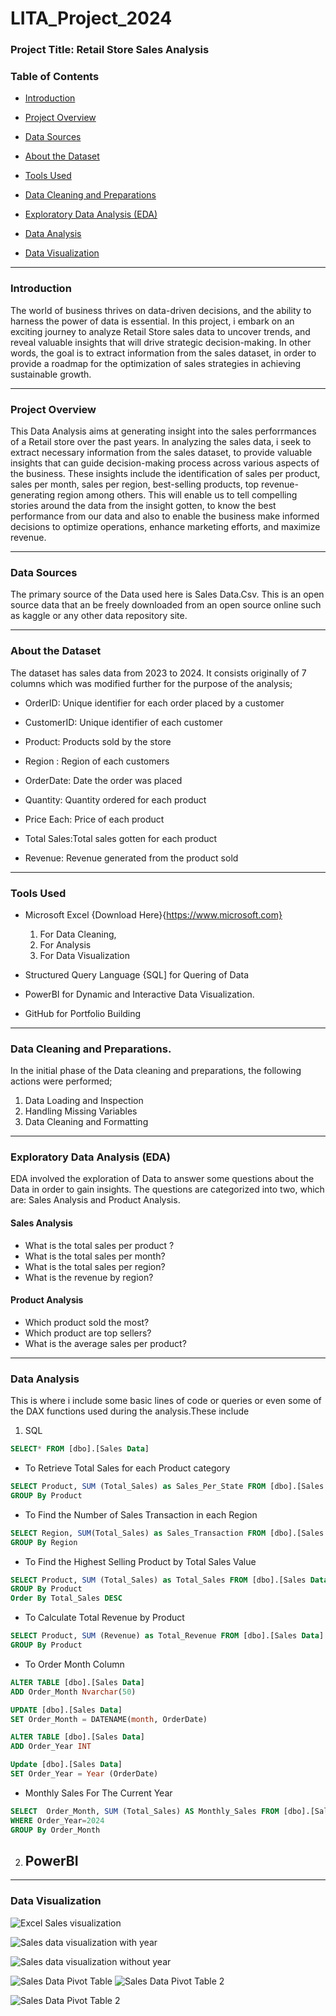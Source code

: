  # LITA_Project_2024

### Project Title: Retail Store Sales Analysis
### Table of Contents

- [Introduction](#introduction)

- [Project Overview](#project-overview)

- [Data Sources](#data-sources)

- [About the Dataset](#about-the-dataset)

- [Tools Used](#tools-used)

- [Data Cleaning and Preparations](#data-cleaning-and-preparations)

- [Exploratory Data Analysis (EDA)](#exploratory-data-analysis)

- [Data Analysis](#data-analysis)

- [Data Visualization](#data-visualization)
  
---
### Introduction
 The world of business thrives on data-driven decisions, and the ability to harness the power of data is essential. In this project, i embark on an exciting journey to analyze Retail Store sales data to uncover trends, and reveal valuable insights that will drive strategic decision-making. In other words, the goal is to extract information from the sales dataset, in order to provide a roadmap for the optimization of sales strategies in achieving sustainable growth.
 
 --- 
### Project Overview
This Data Analysis aims at generating insight into the sales perforrmances of a Retail store over the past years. In analyzing the sales data, i seek to extract necessary information from the sales dataset, to provide valuable insights that can guide decision-making process across various aspects of the business. These insights include the identification of sales per product, sales per month, sales per region,  best-selling products, top revenue-generating region among others. This will enable us to tell compelling stories around the data from the insight gotten, to know the best performance from our data and also to enable  the business make informed decisions to optimize operations, enhance marketing efforts, and maximize revenue.

---
 ###  Data Sources
The primary source of the Data used here is Sales Data.Csv. This is an open source data that an be freely downloaded from an open source online such as kaggle or any other data repository site.
 
---
### About the Dataset
The dataset has sales data from 2023 to 2024. It consists originally of 7 columns which was modified further for the purpose of the analysis;

- OrderID: Unique identifier for each order placed by a customer

- CustomerID: Unique identifier of each customer

- Product: Products sold by the store

- Region : Region of each customers

- OrderDate: Date the order was placed
 
- Quantity: Quantity ordered for each product

- Price Each: Price of each product
  
- Total Sales:Total sales gotten for each product
  
- Revenue: Revenue generated from the product sold
  
---
### Tools Used
- Microsoft Excel {Download Here}{https://www.microsoft.com}
  1. For Data Cleaning, 
  2. For Analysis
  3. For Data Visualization

 - Structured Query Language {SQL] for Quering of Data
  
- PowerBI for Dynamic and Interactive Data Visualization.

- GitHub for Portfolio Building

---
### Data Cleaning and Preparations.
In the initial phase of the Data cleaning and preparations, the following actions were performed; 
 1. Data Loading and Inspection
 2. Handling Missing Variables
 3. Data Cleaning and Formatting

---
### Exploratory Data Analysis (EDA)
EDA involved the exploration of Data to answer some questions about the Data in order to gain insights. The questions are categorized into two, which are: Sales Analysis and Product Analysis.
#### Sales Analysis
- What is the total sales per product ? 
- What is the total sales per month?
- What is the total sales per region?
- What is the revenue by region?
#### Product Analysis
- Which product sold the most?
- Which product are top sellers?
- What is the average sales per product?

---
### Data Analysis
This is where i include some basic lines of code or queries or even some of the DAX functions used during the analysis.These include
1. SQL 
```SQL
SELECT* FROM [dbo].[Sales Data]
```
- To Retrieve Total Sales for each Product category
```SQL
SELECT Product, SUM (Total_Sales) as Sales_Per_State FROM [dbo].[Sales Data]
GROUP By Product
```
- To Find the Number of Sales Transaction in each Region
```SQL
SELECT Region, SUM(Total_Sales) as Sales_Transaction FROM [dbo].[Sales Data]
GROUP By Region
 ```
 - To Find the Highest Selling Product by Total Sales Value
```SQL
SELECT Product, SUM (Total_Sales) as Total_Sales FROM [dbo].[Sales Data]
GROUP By Product
Order By Total_Sales DESC
```
- To Calculate Total Revenue by Product
```SQL
SELECT Product, SUM (Revenue) as Total_Revenue FROM [dbo].[Sales Data]
GROUP By Product
```
- To Order Month Column
```SQL
ALTER TABLE [dbo].[Sales Data]
ADD Order_Month Nvarchar(50)
```
```SQL
UPDATE [dbo].[Sales Data]
SET Order_Month = DATENAME(month, OrderDate)
```
```SQL
ALTER TABLE [dbo].[Sales Data]
ADD Order_Year INT
```
```SQL
Update [dbo].[Sales Data]
SET Order_Year = Year (OrderDate)
```
- Monthly Sales For The Current Year
```SQL
SELECT  Order_Month, SUM (Total_Sales) AS Monthly_Sales FROM [dbo].[Sales Data]
WHERE Order_Year=2024
GROUP By Order_Month
```
2. PowerBI
   -
   
---
### Data Visualization

![Excel Sales visualization](https://github.com/user-attachments/assets/50322d02-2866-489b-9cd7-85504f646f20)




![Sales data visualization with year](https://github.com/user-attachments/assets/81b085a8-da8d-4bb3-9787-c491870e27f5)




![Sales data visualization without year](https://github.com/user-attachments/assets/cb4ec0dd-afb8-46c3-b4f8-fec31fd4ac90)


![Sales Data Pivot Table](https://github.com/user-attachments/assets/65095be0-760f-4e50-92f4-7aa5d8a7b8b6)
![Sales Data Pivot Table 2](https://github.com/user-attachments/assets/ee0e8cd9-d072-450f-bc81-6b253c9df6ec)



![Sales Data Pivot Table 2](https://github.com/user-attachments/assets/d9b40220-c175-43d8-a0c3-94823f496ca2)







